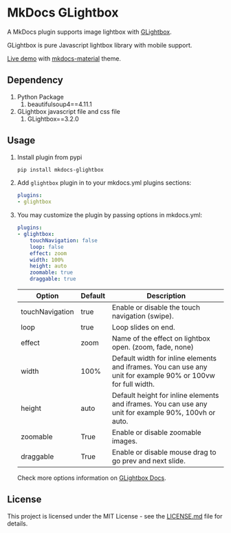 # MkDocs GLightbox 

A MkDocs plugin supports image lightbox with [GLightbox](https://github.com/biati-digital/glightbox).

GLightbox is pure Javascript lightbox library with mobile support.

[Live demo](https://blueswen.github.io/mkdocs-glightbox/) with [mkdocs-material](https://squidfunk.github.io/mkdocs-material/) theme.

## Dependency

1. Python Package
   1. beautifulsoup4==4.11.1
2. GLightbox javascript file and css file
   1. GLightbox==3.2.0

## Usage

1. Install plugin from pypi

    ```bash
    pip install mkdocs-glightbox
    ```

2. Add ```glightbox``` plugin in to your mkdocs.yml plugins sections:

    ```yaml
    plugins:
    - glightbox
    ```

3. You may customize the plugin by passing options in mkdocs.yml:

    ```yaml
    plugins:
    - glightbox:
        touchNavigation: false
        loop: false
        effect: zoom
        width: 100%
        height: auto
        zoomable: true
        draggable: true
    ```

    | Option          | Default | Description                                                                                                  |
    |-----------------|---------|--------------------------------------------------------------------------------------------------------------|
    | touchNavigation | true    | Enable or disable the touch navigation (swipe).                                                              |
    | loop            | true    | Loop slides on end.                                                                                          |
    | effect          | zoom    | Name of the effect on lightbox open. (zoom, fade, none)                                                      |
    | width           | 100%    | Default width for inline elements and iframes. You can use any unit for example 90% or 100vw for full width. |
    | height          | auto    | Default height for inline elements and iframes. You can use any unit for example 90%, 100vh or auto.         |
    | zoomable        | True    | Enable or disable zoomable images.                                                                           |
    | draggable       | True    | Enable or disable mouse drag to go prev and next slide.                                                      |

    Check more options information on [GLightbox Docs](https://github.com/biati-digital/glightbox#lightbox-options).

## License

This project is licensed under the MIT License - see the [LICENSE.md](https://github.com/Blueswen/mkdocs-glightbox/blob/main/LICENSE) file for details.
